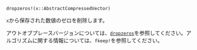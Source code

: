 ```
dropzeros!(x::AbstractCompressedVector)
```

`x`から保存された数値のゼロを削除します。

アウトオブプレースバージョンについては、[`dropzeros`](@ref)を参照してください。アルゴリズムに関する情報については、`fkeep!`を参照してください。
